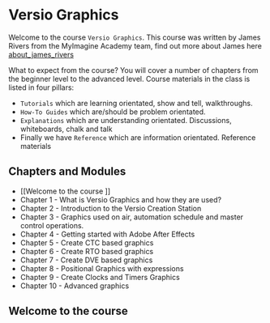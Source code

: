 <!--tag : [!versio_graphics_moc](!versio_graphics_moc.md)
-->
# Versio Graphics
Welcome to the course `Versio Graphics`. This course was written by James Rivers from the MyImagine Academy team, find out more about James here  [about_james_rivers](about_james_rivers.md)


What to expect from the course? You will cover a number of chapters from the beginner level to the advanced level. Course materials in the class is listed in four pillars:
- `Tutorials` which are learning orientated, show and tell, walkthroughs.
- `How-To Guides` which are/should be problem orientated.
- `Explanations` which are understanding orientated. Discussions, whiteboards, chalk and talk
- Finally we have `Reference` which are information orientated.  Reference materials

## Chapters and Modules
- [[Welcome to the course ]]
- Chapter 1  - What is Versio Graphics and how they are used?
- Chapter 2 - Introduction to the Versio Creation Station 
- Chapter 3 - Graphics used on air, automation schedule and master control operations.
- Chapter 4 - Getting started with Adobe After Effects
- Chapter 5 - Create CTC based graphics
- Chapter 6 - Create RTO based graphics
- Chapter 7 - Create DVE based graphics
- Chapter 8 - Positional Graphics with expressions
- Chapter 9 - Create Clocks and Timers Graphics
- Chapter 10 - Advanced graphics

## Welcome to the course

